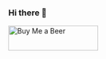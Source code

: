 ### Hi there 👋

<a href="https://www.buymeacoffee.com/dipak.katwal">
    <img src="https://firebasestorage.googleapis.com/v0/b/templates-4fbfb.appspot.com/o/yellow-button.png?alt=media&token=6a537e37-0f47-4376-9c7d-4b389898fee9&_gl=1*iejd4z*_ga*MzM4NDc0NDA2LjE2OTM3NjQ0Njg.*_ga_CW55HF8NVT*MTY5ODMzNDA0MS42LjEuMTY5ODMzNDA4OC4xMy4wLjA." alt="Buy Me a Beer" width="180" height="50"/>
</a>
